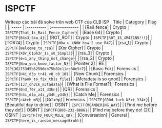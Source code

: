 # ISPCTF
Writeup các bài đã solve trên web CTF của CLB ISP
| Title | Category | Flag | 
| :----- | :---------- | :-------------- | 
| [Rail_fence] | Crypto | `ISPCTF{That_Is_Rail_Fence_Cipher}`|
| [Base 64] | Crypto | `ISPCTF{B4s3_S4u_4}`|
| [ROT_ROT] | Crypto | `ISPCTF{R0T_1S_4M4Z1N9!!!}`|
| [TOR74] | Crypto | `ISPCTF{N0w_u_kN0W_how_2_use_R47}`|
| [rsa_1] | Crypto | `ISPCTF{Welcome_to_rsa}`|
| [Xor Cipher] | Crypto | `ISPCTF{X0r_C1ph3r_1s_s0_S1mpl3}`|
| [rsa_3] | Crypto | `ISPCTF{e=1_any_thing_not_change}`|
| [rsa_2] | Crypto | `ISPCTF{Now_you_know_factor_N}`|
| [Pointer 2] | RE | `ISP{302753d5b52596eb75b89c11cc30e5c7}`|
| [Basic For] | Forensics | `ISPCTF{H4i_d3p_tr41_v0_c0_10}`|
| [New Chunk] | Forensics | `ISPCTF{Thank_to_fix_this_file}`|
| [Metadata is so good] | Forensics | `ISPCTF{137_ch3ck_m3tadata}`|
| [What is File Format?] | Forensics | `ISPCTF{0n3_f0r_a11_d3kn}`|
| [QR] | Forensics | `ISPCTF{h4i_d3p_z4i_y34h_y34h}`|
| [Catch Me] | Forensics | `ISPCTF{c4tch_m3}`|
| [Gờ rép] | Forensics | `ISPCTF{G00d_luck_N3xt_Y34r}`|
| [Beautiful day to drive] | OSINT | `ISPCTF{MEANDERING_WAY}`|
| [Find me before they do!] | OSINT | `ISPCTF{860-232-8886}`|
| [Find me before they do! (2)] | OSINT | `ISPCTF{70_FOUR_MILE_RD}`|
| [Conversation] | General | `ISPCTF{here_is_random_messageBruhh}`|
